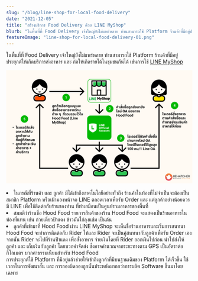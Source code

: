 ```yaml
---
slug: "/blog/line-shop-for-local-food-delivery"
date: "2021-12-05"
title: "สร้างบริการ Food Delivery ด้วย LINE MyShop"
blurb: "ในพื้นที่ที่ Food Delivery เจ้าใหญ่ยังไม่แพร่หลาย ท่านสามารถใช้ Platform ร้านค้าที่มีอยู่ประยุกต์ให้เกิดบริการส่งอาหาร และ ก่อให้เกิดรายได้ในชุมชนกันได้ เช่นการใช้ LINE MyShop"
featureImage: "line-shop-for-local-food-delivery-01.png"
---
```

ในพื้นที่ที่ Food Delivery เจ้าใหญ่ยังไม่แพร่หลาย ท่านสามารถใช้ Platform ร้านค้าที่มีอยู่ประยุกต์ให้เกิดบริการส่งอาหาร และ ก่อให้เกิดรายได้ในชุมชนกันได้ เช่นการใช้ [LINE MyShop](https://lineshoppingseller.com/)

![Diagram](line-shop-for-local-food-delivery-01.png)

<li>ในกรณีที่ร้านค้า และ ลูกค้า มิได้เข้าถึงเทคโนโลยีอย่างทั่วถึง ร้านค้าในท้องที่ไม่จำเป็นจะต้องเป็นสมาชิก Platform หรือเฝ้ามองหน้าจอ LINE ตลอดเวลาเพื่อรับ Order และ แต่ลูกค้าอย่างน้อยควรมี LINE เพื่อใช้ติดต่อกับร้านของท่าน ที่ทำเสมือนเป็นศูนย์รวมอาหารของพื้นที่ 
</li>
<li>สมมติว่าร้านชื่อ Hood Food รายการสินค้าของร้าน Hood Food จะแสดงเป็นร้านอาหารในท้องที่แทน เช่น ก๋วยเตี๋ยวป้าแดง ข้าวมันไก่ลุงแช่ม เป็นต้น 
</li>
<li>ลูกค้าที่เข้ามาที่ Hood Food ผ่าน LINE MyShop จะเห็นชื่้อร้านอาหารและเริ่มการสนทนา Hood Food จะทำการติดต่อกับ Rider ให้และ Rider จะเป็นคู่สนทนากับลูกค้าเพื่อรับ Order เอง จากนั้น Rider จะไปที่ร้านป้าแดง เพื่อสั่งอาหาร จ่ายเงินโดยที่ Rider ออกเงินไปก่อน นำไปส่งให้ลูกค้า และ เก็บเงินกับลูกค้า โดยบวกค่าจัดส่ง ซึ่งอาจคำนวณจากระยะทางตาม GPS เป็นอัตราต่อกิโลเมตร บวกค่าธรรมเนียมสำหรับ Hood Food
</li>
การประยุกต์ใช้ Platform ที่มีอยู่แล้วช่วยให้เข้าถึงลูกค้าที่มีบนฐานเดิมของ Platform ได้เร็วขึ้น ใช้เวลาในการพัฒนาสั้น และ การลองผิดลองถูกนั้นประหยัดมากกว่าการผลิต Software ขึ้นมาโดยเฉพาะ
